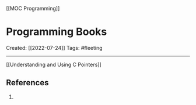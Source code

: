 [[MOC Programming]]

# Programming Books
Created:  [[2022-07-24]]
Tags: #fleeting 

---
[[Understanding and Using C Pointers]]












## References
1. 
